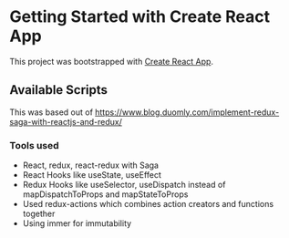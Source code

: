 # Getting Started with Create React App

This project was bootstrapped with [Create React App](https://github.com/facebook/create-react-app).

## Available Scripts

This was based out of https://www.blog.duomly.com/implement-redux-saga-with-reactjs-and-redux/

### Tools used
* React, redux, react-redux with Saga
* React Hooks like useState, useEffect
* Redux Hooks like useSelector, useDispatch instead of mapDispatchToProps and mapStateToProps
* Used redux-actions which combines action creators and functions together
* Using immer for immutability